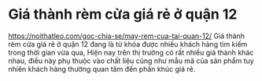 # Giá thành rèm cửa giá rẻ ở quận 12
https://noithatleo.com/goc-chia-se/may-rem-cua-tai-quan-12/   Giá thành rèm cửa giá rẻ ở quận 12 đang là từ khóa được nhiều khách hàng tìm kiếm trong thời gian vừa qua, Hiện nay trên thị trường có rất nhiều giá thành khác nhau, điều này phụ thuộc vào chất liệu cũng như mẫu mã của sản phẩm tuy nhiên khách hàng thường quan tâm đến phân khúc giá rẻ.
